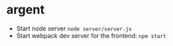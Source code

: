 # argent

* Start node server `node server/server.js`
* Start webpack dev server for the frontend: `npm start`
